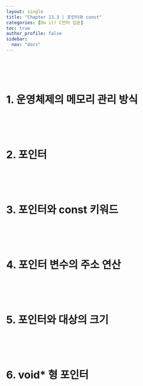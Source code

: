 ```yaml
---
layout: single
title: "Chapter 13.3 | 포인터와 const"
categories: [Do it! C언어 입문]
toc: true
author_profile: false
sidebar:
  nav: "docs"
---
```

<br><br><br>

# 1. 운영체제의 메모리 관리 방식


<br><br><br>

# 2. 포인터

<br><br><br>

# 3. 포인터와 const 키워드

<br><br><br>

# 4. 포인터 변수의 주소 연산

<br><br><br>

# 5. 포인터와 대상의 크기

<br><br><br>

# 6. void* 형 포인터


